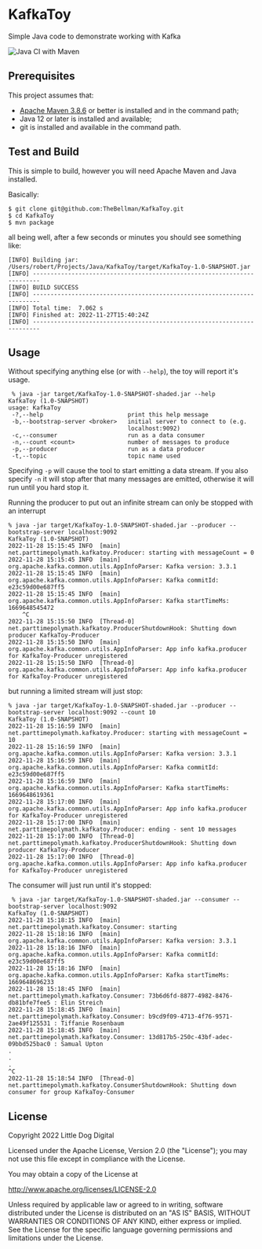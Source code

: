 # KafkaToy
Simple Java code to demonstrate working with Kafka

![Java CI with Maven](https://github.com/TheBellman/KafkaToy/workflows/Java%20CI%20with%20Maven/badge.svg?branch=main)

## Prerequisites
This project assumes that:

 - [Apache Maven 3.8.6](https://maven.apache.org) or better is installed and in the command path;
 - Java 12 or later is installed and available;
 - git is installed and available in the command path.

## Test and Build
This is simple to build, however you will need Apache Maven and Java installed.

Basically:

```commandline
$ git clone git@github.com:TheBellman/KafkaToy.git
$ cd KafkaToy
$ mvn package
```

all being well, after a few seconds or minutes you should see something like:

```commandline
[INFO] Building jar: /Users/robert/Projects/Java/KafkaToy/target/KafkaToy-1.0-SNAPSHOT.jar
[INFO] ------------------------------------------------------------------------
[INFO] BUILD SUCCESS
[INFO] ------------------------------------------------------------------------
[INFO] Total time:  7.062 s
[INFO] Finished at: 2022-11-27T15:40:24Z
[INFO] ------------------------------------------------------------------------
```
## Usage
Without specifying anything else (or with `--help`), the toy will report it's usage.

```commandline
 % java -jar target/KafkaToy-1.0-SNAPSHOT-shaded.jar --help                                                  
KafkaToy (1.0-SNAPSHOT)
usage: KafkaToy
 -?,--help                        print this help message
 -b,--bootstrap-server <broker>   initial server to connect to (e.g.
                                  localhost:9092)
 -c,--consumer                    run as a data consumer
 -n,--count <count>               number of messages to produce
 -p,--producer                    run as a data producer
 -t,--topic                       topic name used
```

Specifying `-p` will cause the tool to start emitting a data stream. If you also specify `-n` it will stop after that many messages are emitted, otherwise it will run until you hard stop it.

Running the producer to put out an infinite stream can only be stopped with an interrupt

```commandline
% java -jar target/KafkaToy-1.0-SNAPSHOT-shaded.jar --producer --bootstrap-server localhost:9092            
KafkaToy (1.0-SNAPSHOT)
2022-11-28 15:15:45 INFO  [main] net.parttimepolymath.kafkatoy.Producer: starting with messageCount = 0
2022-11-28 15:15:45 INFO  [main] org.apache.kafka.common.utils.AppInfoParser: Kafka version: 3.3.1
2022-11-28 15:15:45 INFO  [main] org.apache.kafka.common.utils.AppInfoParser: Kafka commitId: e23c59d00e687ff5
2022-11-28 15:15:45 INFO  [main] org.apache.kafka.common.utils.AppInfoParser: Kafka startTimeMs: 1669648545472
    ^C
2022-11-28 15:15:50 INFO  [Thread-0] net.parttimepolymath.kafkatoy.ProducerShutdownHook: Shutting down producer KafkaToy-Producer
2022-11-28 15:15:50 INFO  [main] org.apache.kafka.common.utils.AppInfoParser: App info kafka.producer for KafkaToy-Producer unregistered
2022-11-28 15:15:50 INFO  [Thread-0] org.apache.kafka.common.utils.AppInfoParser: App info kafka.producer for KafkaToy-Producer unregistered
```

but running a limited stream will just stop:

```commandline
% java -jar target/KafkaToy-1.0-SNAPSHOT-shaded.jar --producer --bootstrap-server localhost:9092 --count 10
KafkaToy (1.0-SNAPSHOT)
2022-11-28 15:16:59 INFO  [main] net.parttimepolymath.kafkatoy.Producer: starting with messageCount = 10
2022-11-28 15:16:59 INFO  [main] org.apache.kafka.common.utils.AppInfoParser: Kafka version: 3.3.1
2022-11-28 15:16:59 INFO  [main] org.apache.kafka.common.utils.AppInfoParser: Kafka commitId: e23c59d00e687ff5
2022-11-28 15:16:59 INFO  [main] org.apache.kafka.common.utils.AppInfoParser: Kafka startTimeMs: 1669648619361
2022-11-28 15:17:00 INFO  [main] org.apache.kafka.common.utils.AppInfoParser: App info kafka.producer for KafkaToy-Producer unregistered
2022-11-28 15:17:00 INFO  [main] net.parttimepolymath.kafkatoy.Producer: ending - sent 10 messages
2022-11-28 15:17:00 INFO  [Thread-0] net.parttimepolymath.kafkatoy.ProducerShutdownHook: Shutting down producer KafkaToy-Producer
2022-11-28 15:17:00 INFO  [Thread-0] org.apache.kafka.common.utils.AppInfoParser: App info kafka.producer for KafkaToy-Producer unregistered
```

The consumer will just run until it's stopped:

```commandline
 % java -jar target/KafkaToy-1.0-SNAPSHOT-shaded.jar --consumer --bootstrap-server localhost:9092           
KafkaToy (1.0-SNAPSHOT)
2022-11-28 15:18:15 INFO  [main] net.parttimepolymath.kafkatoy.Consumer: starting
2022-11-28 15:18:16 INFO  [main] org.apache.kafka.common.utils.AppInfoParser: Kafka version: 3.3.1
2022-11-28 15:18:16 INFO  [main] org.apache.kafka.common.utils.AppInfoParser: Kafka commitId: e23c59d00e687ff5
2022-11-28 15:18:16 INFO  [main] org.apache.kafka.common.utils.AppInfoParser: Kafka startTimeMs: 1669648696233
2022-11-28 15:18:45 INFO  [main] net.parttimepolymath.kafkatoy.Consumer: 73b6d6fd-8877-4982-8476-db81bfe7fee5 : Elin Streich
2022-11-28 15:18:45 INFO  [main] net.parttimepolymath.kafkatoy.Consumer: b9cd9f09-4713-4f76-9571-2ae49f125531 : Tiffanie Rosenbaum
2022-11-28 15:18:45 INFO  [main] net.parttimepolymath.kafkatoy.Consumer: 13d817b5-250c-43bf-adec-09bbd525bac0 : Samual Upton
.
.
.
^C
2022-11-28 15:18:54 INFO  [Thread-0] net.parttimepolymath.kafkatoy.ConsumerShutdownHook: Shutting down consumer for group KafkaToy-Consumer
```

## License

Copyright 2022 Little Dog Digital

Licensed under the Apache License, Version 2.0 (the "License"); you may not use this file except in compliance with the License.

You may obtain a copy of the License at

http://www.apache.org/licenses/LICENSE-2.0

Unless required by applicable law or agreed to in writing, software distributed under the License is distributed on an "AS IS" BASIS, WITHOUT WARRANTIES OR CONDITIONS OF ANY KIND, either express or implied. See the License for the specific language governing permissions and limitations under the License.
